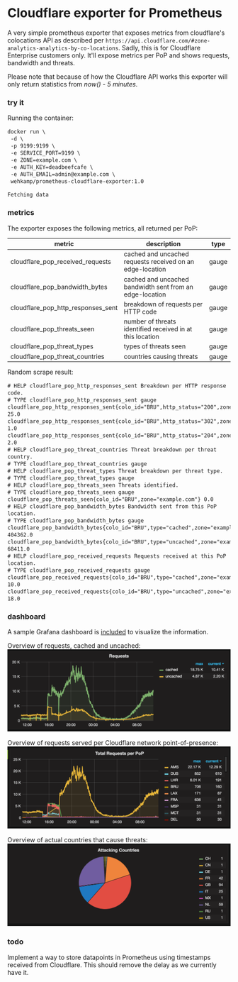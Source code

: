 # Cloudflare exporter for Prometheus
A very simple prometheus exporter that exposes metrics from cloudflare's colocations API as described per `https://api.cloudflare.com/#zone-analytics-analytics-by-co-locations`. Sadly, this is for Cloudflare Enterprise customers only.
It'll expose metrics per PoP and shows requests, bandwidth and threats.

Please note that because of how the Cloudflare API works this exporter will only return statistics from _now() - 5 minutes_.

### try it
Running the container:

```
docker run \
 -d \
 -p 9199:9199 \
 -e SERVICE_PORT=9199 \
 -e ZONE=example.com \
 -e AUTH_KEY=deadbeefcafe \
 -e AUTH_EMAIL=admin@example.com \
 wehkamp/prometheus-cloudflare-exporter:1.0
```
```
Fetching data
```

### metrics
The exporter exposes the following metrics, all returned per PoP:

| metric | description | type |
| ------ | ----------- | ---- |
| cloudflare_pop_received_requests | cached and uncached requests received on an edge-location | gauge |
| cloudflare_pop_bandwidth_bytes | cached and uncached bandwidth sent from an edge-location | gauge |
| cloudflare_pop_http_responses_sent | breakdown of requests per HTTP code | gauge |
| cloudflare_pop_threats_seen | number of threats identified received in at this location | gauge |
| cloudflare_pop_threat_types | types of threats seen | gauge
| cloudflare_pop_threat_countries | countries causing threats | gauge

Random scrape result:
```
# HELP cloudflare_pop_http_responses_sent Breakdown per HTTP response code.
# TYPE cloudflare_pop_http_responses_sent gauge
cloudflare_pop_http_responses_sent{colo_id="BRU",http_status="200",zone="example.com"} 25.0
cloudflare_pop_http_responses_sent{colo_id="BRU",http_status="302",zone="example.com"} 1.0
cloudflare_pop_http_responses_sent{colo_id="BRU",http_status="204",zone="example.com"} 2.0
# HELP cloudflare_pop_threat_countries Threat breakdown per threat country.
# TYPE cloudflare_pop_threat_countries gauge
# HELP cloudflare_pop_threat_types Threat breakdown per threat type.
# TYPE cloudflare_pop_threat_types gauge
# HELP cloudflare_pop_threats_seen Threats identified.
# TYPE cloudflare_pop_threats_seen gauge
cloudflare_pop_threats_seen{colo_id="BRU",zone="example.com"} 0.0
# HELP cloudflare_pop_bandwidth_bytes Bandwidth sent from this PoP location.
# TYPE cloudflare_pop_bandwidth_bytes gauge
cloudflare_pop_bandwidth_bytes{colo_id="BRU",type="cached",zone="example.com"} 404362.0
cloudflare_pop_bandwidth_bytes{colo_id="BRU",type="uncached",zone="example.com"} 68411.0
# HELP cloudflare_pop_received_requests Requests received at this PoP location.
# TYPE cloudflare_pop_received_requests gauge
cloudflare_pop_received_requests{colo_id="BRU",type="cached",zone="example.com"} 10.0
cloudflare_pop_received_requests{colo_id="BRU",type="uncached",zone="example.com"} 18.0
```

### dashboard
A sample Grafana dashboard is [included](grafana-cloudflare-dashboard.json) to visualize the information.

Overview of requests, cached and uncached:
![Attacking Countries](./docs/assets/requests_total.png)

Overview of requests served per Cloudflare network point-of-presence:
![Attacking Countries](./docs/assets/requests_per_pop.png)

Overview of actual countries that cause threats:
![Attacking Countries](./docs/assets/threats.png)

### todo
Implement a way to store datapoints in Prometheus using timestamps received from Cloudflare. This should remove the delay as we currently have it.
